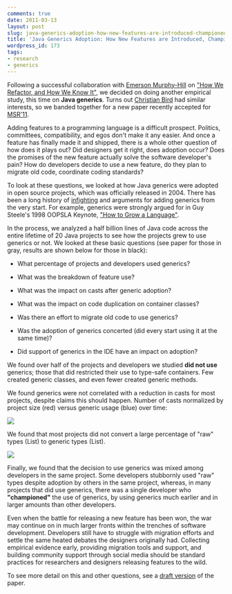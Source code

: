 ```yaml
---
comments: true
date: 2011-03-13
layout: post
slug: java-generics-adoption-how-new-features-are-introduced-championed-or-ignored
title: 'Java Generics Adoption: How New Features are Introduced, Championed, or Ignored'
wordpress_id: 173
tags:
- research
- generics
---
```


Following a successful collaboration with [Emerson Murphy-Hill](http://people.engr.ncsu.edu/ermurph3/index.html) on ["How We Refactor, and How We Know It"](http://portal.acm.org/citation.cfm?id=1555044), we decided on doing another empirical study, this time on **Java generics**.  Turns out [Christian Bird](http://www.cabird.com/) had similar interests, so we banded together for a new paper recently accepted for [MSR'11](http://www.msrconf.org).

Adding features to a programming language is a difficult prospect.  Politics, committees, compatibility, and egos don't make it any easier.  And once a feature has finally made it and shipped, there is a whole other question of how does it plays out?  Did designers get it right, does adoption occur?  Does the promises of the new feature actually solve the software developer's pain?  How do developers decide to use a new feature, do they plan to migrate old code, coordinate coding standards?

To look at these questions, we looked at how Java generics were adopted in open source projects, which was officially released in 2004.  There has been a long history of [infighting](http://edn.embarcadero.com/bg/article/27440) and arguments for adding generics from the very start. For example, generics were strongly argued for in Guy Steele's 1998 OOPSLA Keynote, ["How to Grow a Language"](http://video.google.com/videoplay?docid=-8860158196198824415#).

In the process, we analyzed a half billion lines of Java code across the entire lifetime of 20 Java projects to see how the projects grew to use generics or not. We looked at these basic questions (see paper for those in gray, results are shown below for those in black):



	
  * What percentage of projects and developers used generics?

	
  * What was the breakdown of feature use?

	
  * What was the impact on casts after generic adoption?

	
  * What was the impact on code duplication on container classes?

	
  * Was there an effort to migrate old code to use generics?

	
  * Was the adoption of generics concerted (did every start using it at the same time)?

	
  * Did support of generics in the IDE have an impact on adoption?



We found over half of the projects and developers we studied **did not use** generics; those that did restricted their use to type-safe containers.  Few created generic classes, and even fewer created generic methods.

We found generics were not correlated with a reduction in casts for most projects, despite claims this should happen.  Number of casts normalized by project size (red) versus generic usage (blue) over time:

[![](http://blog.ninlabs.com/wp-content/uploads/2011/03/casts_vs_generics-1024x235.png)](http://blog.ninlabs.com/wp-content/uploads/2011/03/casts_vs_generics.png)

We found that most projects did not convert a large percentage of "raw" types (List) to generic types (List<string>).

[![](http://blog.ninlabs.com/wp-content/uploads/2011/03/Migration-1024x384.png)](http://blog.ninlabs.com/wp-content/uploads/2011/03/Migration.png)

Finally, we found that the decision to use generics was mixed among developers in the same project.  Some developers stubbornly used "raw" types despite adoption by others in the same project, whereas, in many projects that did use generics, there was a single developer who **"championed"** the use of generics, by using generics much earlier and in larger amounts than other developers.

Even when the battle for releasing a new feature has been won, the war may continue on in much larger fronts within the trenches of software development.  Developers still have to struggle with migration efforts and settle the same heated debates the designers originally had.  Collecting empirical evidence early, providing migration tools and support, and building community support through social media should be standard practices for researchers and designers releasing features to the wild.

To see more detail on this and other questions, see a [draft version](http://www.cc.gatech.edu/~vector/papers/msr11.pdf) of the paper.
